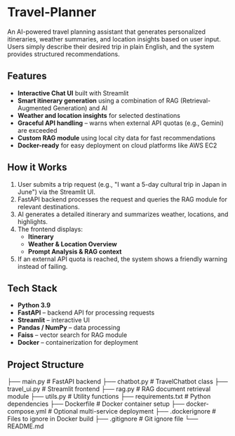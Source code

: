 # Travel-Planner
An AI-powered travel planning assistant that generates personalized itineraries, weather summaries, and location insights based on user input. Users simply describe their desired trip in plain English, and the system provides structured recommendations.

## Features
- **Interactive Chat UI** built with Streamlit
- **Smart itinerary generation** using a combination of RAG (Retrieval-Augmented Generation) and AI
- **Weather and location insights** for selected destinations
- **Graceful API handling** – warns when external API quotas (e.g., Gemini) are exceeded
- **Custom RAG module** using local city data for fast recommendations
- **Docker-ready** for easy deployment on cloud platforms like AWS EC2

## How it Works
1. User submits a trip request (e.g., "I want a 5-day cultural trip in Japan in June") via the Streamlit UI.
2. FastAPI backend processes the request and queries the RAG module for relevant destinations.
3. AI generates a detailed itinerary and summarizes weather, locations, and highlights.
4. The frontend displays:
   - **Itinerary**
   - **Weather & Location Overview**
   - **Prompt Analysis & RAG context**
5. If an external API quota is reached, the system shows a friendly warning instead of failing.

## Tech Stack
- **Python 3.9**  
- **FastAPI** – backend API for processing requests  
- **Streamlit** – interactive UI  
- **Pandas / NumPy** – data processing  
- **Faiss** – vector search for RAG module  
- **Docker** – containerization for deployment  

## Project Structure
├── main.py                 # FastAPI backend
├── chatbot.py              # TravelChatbot class
├── travel_ui.py            # Streamlit frontend
├── rag.py                  # RAG document retrieval module
├── utils.py                # Utility functions
├── requirements.txt        # Python dependencies
├── Dockerfile              # Docker container setup
├── docker-compose.yml      # Optional multi-service deployment
├── .dockerignore           # Files to ignore in Docker build
├── .gitignore              # Git ignore file
└── README.md